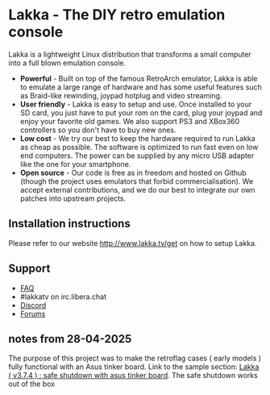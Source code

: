 # Lakka - The DIY retro emulation console

Lakka is a lightweight Linux distribution that transforms a small computer into a full blown emulation console.

* **Powerful** - Built on top of the famous RetroArch emulator, Lakka is able to emulate a large range of hardware and has some useful features such as Braid-like rewinding, joypad hotplug and video streaming.
* **User friendly** - Lakka is easy to setup and use. Once installed to your SD card, you just have to put your rom on the card, plug your joypad and enjoy your favorite old games. We also support PS3 and XBox360 controllers so you don't have to buy new ones. 
* **Low cost** - We try our best to keep the hardware required to run Lakka as cheap as possible. The software is optimized to run fast even on low end computers. The power can be supplied by any micro USB adapter like the one for your smartphone.
* **Open source** - Our code is free as in freedom and hosted on Github (though the project uses emulators that forbid commercialisation). We accept external contributions, and we do our best to integrate our own patches into upstream projects.

## Installation instructions

Please refer to our website http://www.lakka.tv/get on how to setup Lakka.

## Support

* [FAQ](https://github.com/libretro/Lakka-LibreELEC/wiki/FAQ)
* #lakkatv on irc.libera.chat
* [Discord](https://discord.gg/BNFR4hM)
* [Forums](https://forums.libretro.com/c/libretro/lakka-tv-general)


## notes from 28-04-2025

The purpose of this project was to make the retroflag cases ( early models ) fully functional with an Asus tinker board. 
Link to the sample section: [Lakka ( v3.7.4 ) : safe shutdown with asus tinker board](https://www.youtube.com/shorts/GZkLRtHEAjo).
The safe shutdown works out of the box
